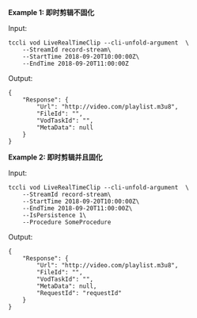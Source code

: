 **Example 1: 即时剪辑不固化**



Input: 

```
tccli vod LiveRealTimeClip --cli-unfold-argument  \
    --StreamId record-stream\
    --StartTime 2018-09-20T10:00:00Z\
    --EndTime 2018-09-20T11:00:00Z
```

Output: 
```
{
    "Response": {
        "Url": "http://video.com/playlist.m3u8",
        "FileId": "",
        "VodTaskId": "",
        "MetaData": null
    }
}
```

**Example 2: 即时剪辑并且固化**



Input: 

```
tccli vod LiveRealTimeClip --cli-unfold-argument  \
    --StreamId record-stream\
    --StartTime 2018-09-20T10:00:00Z\
    --EndTime 2018-09-20T11:00:00Z\
    --IsPersistence 1\
    --Procedure SomeProcedure
```

Output: 
```
{
    "Response": {
        "Url": "http://video.com/playlist.m3u8",
        "FileId": "",
        "VodTaskId": "",
        "MetaData": null,
        "RequestId": "requestId"
    }
}
```

